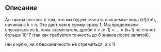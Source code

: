 ## Описание

Алгоритм состоит в том, что мы будем считать слагаемые вида (k!)/(n!), начиная с k = n. Это даст нам в сумму сразу 1. Мы продолжаем спускаться по k, пока знаменатель дроби n × (n-1) × ... × (k+1) не станет больше 10^7 (так как требуется точность до 6 знаков после запятой).

(ни к нулю, ни к бесконечности не стремиться, а к 1)